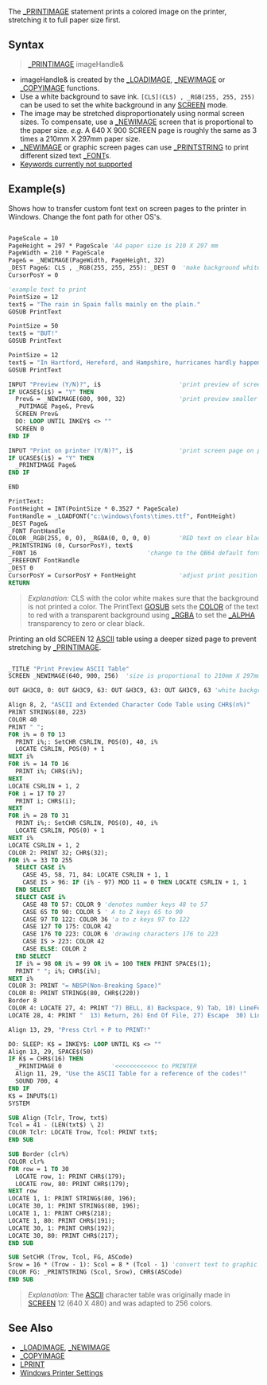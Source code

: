 The [_PRINTIMAGE](_PRINTIMAGE) statement prints a colored image on the printer, stretching it to full paper size first.

## Syntax
 
> [_PRINTIMAGE](_PRINTIMAGE) imageHandle&

* imageHandle& is created by the [_LOADIMAGE](_LOADIMAGE), [_NEWIMAGE](_NEWIMAGE) or [_COPYIMAGE](_COPYIMAGE) functions.
* Use a white background to save ink. `[CLS](CLS) , _RGB(255, 255, 255)` can be used to set the white background in any [SCREEN](SCREEN) mode.
* The image may be stretched disproportionately using normal screen sizes. To compensate, use a [_NEWIMAGE](_NEWIMAGE) screen that is proportional to the paper size. *e.g.* A 640 X 900 SCREEN page is roughly the same as 3 times a 210mm X 297mm paper size.
* [_NEWIMAGE](_NEWIMAGE) or graphic screen pages can use [_PRINTSTRING](_PRINTSTRING) to print different sized text [_FONT](_FONT)s.
* [Keywords currently not supported](Keywords-currently-not-supported-by-QB64)

## Example(s)

Shows how to transfer custom font text on screen pages to the printer in Windows. Change the font path for other OS's.

```vb

PageScale = 10
PageHeight = 297 * PageScale 'A4 paper size is 210 X 297 mm
PageWidth = 210 * PageScale
Page& = _NEWIMAGE(PageWidth, PageHeight, 32)
_DEST Page&: CLS , _RGB(255, 255, 255): _DEST 0  'make background white to save ink!
CursorPosY = 0

'example text to print
PointSize = 12
text$ = "The rain in Spain falls mainly on the plain."
GOSUB PrintText  

PointSize = 50
text$ = "BUT!"
GOSUB PrintText

PointSize = 12
text$ = "In Hartford, Hereford, and Hampshire, hurricanes hardly happen."
GOSUB PrintText

INPUT "Preview (Y/N)?", i$                      'print preview of screen (optional)
IF UCASE$(i$) = "Y" THEN
  Prev& = _NEWIMAGE(600, 900, 32)               'print preview smaller image
  _PUTIMAGE Page&, Prev&
  SCREEN Prev&
  DO: LOOP UNTIL INKEY$ <> ""
  SCREEN 0
END IF

INPUT "Print on printer (Y/N)?", i$             'print screen page on printer
IF UCASE$(i$) = "Y" THEN
  _PRINTIMAGE Page&
END IF

END

PrintText:
FontHeight = INT(PointSize * 0.3527 * PageScale)
FontHandle = _LOADFONT("c:\windows\fonts\times.ttf", FontHeight)
_DEST Page&
_FONT FontHandle
COLOR _RGB(255, 0, 0), _RGBA(0, 0, 0, 0)        'RED text on clear black background
_PRINTSTRING (0, CursorPosY), text$
_FONT 16                               'change to the QB64 default font to free it
_FREEFONT FontHandle
_DEST 0
CursorPosY = CursorPosY + FontHeight            'adjust print position down 
RETURN 

```

> *Explanation:* CLS with the color white makes sure that the background is not printed a color. The PrintText [GOSUB](GOSUB) sets the [COLOR](COLOR) of the text to red with a transparent background using [_RGBA](_RGBA) to set the [_ALPHA](_ALPHA) transparency to zero or clear black.

Printing an old SCREEN 12 [ASCII](ASCII) table using a deeper sized page to prevent stretching by [_PRINTIMAGE](_PRINTIMAGE).

```vb

_TITLE "Print Preview ASCII Table"
SCREEN _NEWIMAGE(640, 900, 256)  'size is proportional to 210mm X 297mm(8-1/2 X 11) paper

OUT &H3C8, 0: OUT &H3C9, 63: OUT &H3C9, 63: OUT &H3C9, 63 'white background saves ink! 

Align 8, 2, "ASCII and Extended Character Code Table using CHR$(n%)"
PRINT STRING$(80, 223)
COLOR 40 
PRINT " ";
FOR i% = 0 TO 13
  PRINT i%;: SetCHR CSRLIN, POS(0), 40, i%
  LOCATE CSRLIN, POS(0) + 1
NEXT i%
FOR i% = 14 TO 16
  PRINT i%; CHR$(i%);
NEXT
LOCATE CSRLIN + 1, 2
FOR i = 17 TO 27
  PRINT i; CHR$(i);
NEXT
FOR i% = 28 TO 31
  PRINT i%;: SetCHR CSRLIN, POS(0), 40, i%
  LOCATE CSRLIN, POS(0) + 1
NEXT i%
LOCATE CSRLIN + 1, 2
COLOR 2: PRINT 32; CHR$(32);
FOR i% = 33 TO 255
  SELECT CASE i%
    CASE 45, 58, 71, 84: LOCATE CSRLIN + 1, 1
    CASE IS > 96: IF (i% - 97) MOD 11 = 0 THEN LOCATE CSRLIN + 1, 1
  END SELECT
  SELECT CASE i%
    CASE 48 TO 57: COLOR 9 'denotes number keys 48 to 57
    CASE 65 TO 90: COLOR 5 ' A to Z keys 65 to 90
    CASE 97 TO 122: COLOR 36 'a to z keys 97 to 122
    CASE 127 TO 175: COLOR 42
    CASE 176 TO 223: COLOR 6 'drawing characters 176 to 223
    CASE IS > 223: COLOR 42
    CASE ELSE: COLOR 2
  END SELECT
  IF i% = 98 OR i% = 99 OR i% = 100 THEN PRINT SPACE$(1);
  PRINT " "; i%; CHR$(i%);
NEXT i%
COLOR 3: PRINT "= NBSP(Non-Breaking Space)"
COLOR 8: PRINT STRING$(80, CHR$(220))
Border 8
COLOR 4: LOCATE 27, 4: PRINT "7) BELL, 8) Backspace, 9) Tab, 10) LineFeed(printer), 12) FormFeed(printer)"
LOCATE 28, 4: PRINT "  13) Return, 26) End Of File, 27) Escape  30) Line up, 31) Line down "

Align 13, 29, "Press Ctrl + P to PRINT!"

DO: SLEEP: K$ = INKEY$: LOOP UNTIL K$ <> ""
Align 13, 29, SPACE$(50)
IF K$ = CHR$(16) THEN
  _PRINTIMAGE 0              '<<<<<<<<<<<< to PRINTER
  Align 11, 29, "Use the ASCII Table for a reference of the codes!"
  SOUND 700, 4
END IF
K$ = INPUT$(1)
SYSTEM

SUB Align (Tclr, Trow, txt$)
Tcol = 41 - (LEN(txt$) \ 2)
COLOR Tclr: LOCATE Trow, Tcol: PRINT txt$;
END SUB

SUB Border (clr%)
COLOR clr%
FOR row = 1 TO 30
  LOCATE row, 1: PRINT CHR$(179);
  LOCATE row, 80: PRINT CHR$(179);
NEXT row
LOCATE 1, 1: PRINT STRING$(80, 196);
LOCATE 30, 1: PRINT STRING$(80, 196);
LOCATE 1, 1: PRINT CHR$(218);
LOCATE 1, 80: PRINT CHR$(191);
LOCATE 30, 1: PRINT CHR$(192);
LOCATE 30, 80: PRINT CHR$(217);
END SUB

SUB SetCHR (Trow, Tcol, FG, ASCode)
Srow = 16 * (Trow - 1): Scol = 8 * (Tcol - 1) 'convert text to graphic coordinates
COLOR FG: _PRINTSTRING (Scol, Srow), CHR$(ASCode)
END SUB 

```

> *Explanation:* The [ASCII](ASCII) character table was originally made in [SCREEN](SCREEN) 12 (640 X 480) and was adapted to 256 colors.

## See Also

* [_LOADIMAGE](_LOADIMAGE), [_NEWIMAGE](_NEWIMAGE)
* [_COPYIMAGE](_COPYIMAGE)
* [LPRINT](LPRINT)
* [Windows Printer Settings](Windows-Printer-Settings)
